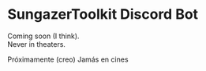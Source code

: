 # SungazerToolkit Discord Bot
Coming soon (I think).  
Never in theaters.

Próximamente (creo)
Jamás en cines
